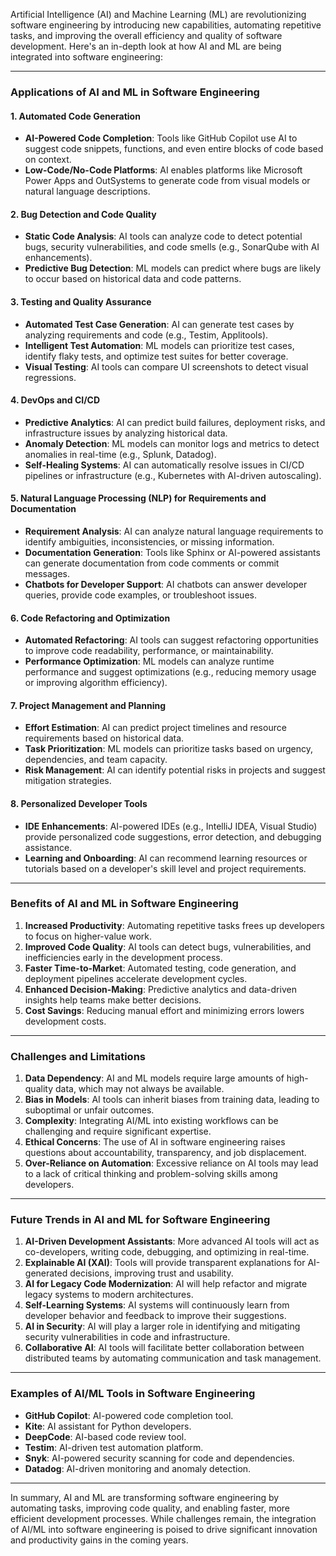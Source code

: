 Artificial Intelligence (AI) and Machine Learning (ML) are revolutionizing software engineering by introducing new capabilities, automating repetitive tasks, and improving the overall efficiency and quality of software development. Here's an in-depth look at how AI and ML are being integrated into software engineering:

---

### **Applications of AI and ML in Software Engineering**

#### **1. Automated Code Generation**
- **AI-Powered Code Completion**: Tools like GitHub Copilot use AI to suggest code snippets, functions, and even entire blocks of code based on context.
- **Low-Code/No-Code Platforms**: AI enables platforms like Microsoft Power Apps and OutSystems to generate code from visual models or natural language descriptions.

#### **2. Bug Detection and Code Quality**
- **Static Code Analysis**: AI tools can analyze code to detect potential bugs, security vulnerabilities, and code smells (e.g., SonarQube with AI enhancements).
- **Predictive Bug Detection**: ML models can predict where bugs are likely to occur based on historical data and code patterns.

#### **3. Testing and Quality Assurance**
- **Automated Test Case Generation**: AI can generate test cases by analyzing requirements and code (e.g., Testim, Applitools).
- **Intelligent Test Automation**: ML models can prioritize test cases, identify flaky tests, and optimize test suites for better coverage.
- **Visual Testing**: AI tools can compare UI screenshots to detect visual regressions.

#### **4. DevOps and CI/CD**
- **Predictive Analytics**: AI can predict build failures, deployment risks, and infrastructure issues by analyzing historical data.
- **Anomaly Detection**: ML models can monitor logs and metrics to detect anomalies in real-time (e.g., Splunk, Datadog).
- **Self-Healing Systems**: AI can automatically resolve issues in CI/CD pipelines or infrastructure (e.g., Kubernetes with AI-driven autoscaling).

#### **5. Natural Language Processing (NLP) for Requirements and Documentation**
- **Requirement Analysis**: AI can analyze natural language requirements to identify ambiguities, inconsistencies, or missing information.
- **Documentation Generation**: Tools like Sphinx or AI-powered assistants can generate documentation from code comments or commit messages.
- **Chatbots for Developer Support**: AI chatbots can answer developer queries, provide code examples, or troubleshoot issues.

#### **6. Code Refactoring and Optimization**
- **Automated Refactoring**: AI tools can suggest refactoring opportunities to improve code readability, performance, or maintainability.
- **Performance Optimization**: ML models can analyze runtime performance and suggest optimizations (e.g., reducing memory usage or improving algorithm efficiency).

#### **7. Project Management and Planning**
- **Effort Estimation**: AI can predict project timelines and resource requirements based on historical data.
- **Task Prioritization**: ML models can prioritize tasks based on urgency, dependencies, and team capacity.
- **Risk Management**: AI can identify potential risks in projects and suggest mitigation strategies.

#### **8. Personalized Developer Tools**
- **IDE Enhancements**: AI-powered IDEs (e.g., IntelliJ IDEA, Visual Studio) provide personalized code suggestions, error detection, and debugging assistance.
- **Learning and Onboarding**: AI can recommend learning resources or tutorials based on a developer's skill level and project requirements.

---

### **Benefits of AI and ML in Software Engineering**
1. **Increased Productivity**: Automating repetitive tasks frees up developers to focus on higher-value work.
2. **Improved Code Quality**: AI tools can detect bugs, vulnerabilities, and inefficiencies early in the development process.
3. **Faster Time-to-Market**: Automated testing, code generation, and deployment pipelines accelerate development cycles.
4. **Enhanced Decision-Making**: Predictive analytics and data-driven insights help teams make better decisions.
5. **Cost Savings**: Reducing manual effort and minimizing errors lowers development costs.

---

### **Challenges and Limitations**
1. **Data Dependency**: AI and ML models require large amounts of high-quality data, which may not always be available.
2. **Bias in Models**: AI tools can inherit biases from training data, leading to suboptimal or unfair outcomes.
3. **Complexity**: Integrating AI/ML into existing workflows can be challenging and require significant expertise.
4. **Ethical Concerns**: The use of AI in software engineering raises questions about accountability, transparency, and job displacement.
5. **Over-Reliance on Automation**: Excessive reliance on AI tools may lead to a lack of critical thinking and problem-solving skills among developers.

---

### **Future Trends in AI and ML for Software Engineering**
1. **AI-Driven Development Assistants**: More advanced AI tools will act as co-developers, writing code, debugging, and optimizing in real-time.
2. **Explainable AI (XAI)**: Tools will provide transparent explanations for AI-generated decisions, improving trust and usability.
3. **AI for Legacy Code Modernization**: AI will help refactor and migrate legacy systems to modern architectures.
4. **Self-Learning Systems**: AI systems will continuously learn from developer behavior and feedback to improve their suggestions.
5. **AI in Security**: AI will play a larger role in identifying and mitigating security vulnerabilities in code and infrastructure.
6. **Collaborative AI**: AI tools will facilitate better collaboration between distributed teams by automating communication and task management.

---

### **Examples of AI/ML Tools in Software Engineering**
- **GitHub Copilot**: AI-powered code completion tool.
- **Kite**: AI assistant for Python developers.
- **DeepCode**: AI-based code review tool.
- **Testim**: AI-driven test automation platform.
- **Snyk**: AI-powered security scanning for code and dependencies.
- **Datadog**: AI-driven monitoring and anomaly detection.

---

In summary, AI and ML are transforming software engineering by automating tasks, improving code quality, and enabling faster, more efficient development processes. While challenges remain, the integration of AI/ML into software engineering is poised to drive significant innovation and productivity gains in the coming years.
